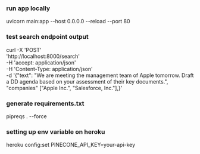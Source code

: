 ### run app locally

uvicorn main:app --host 0.0.0.0 --reload --port 80

### test search endpoint output

curl -X 'POST' \
  'http://localhost:8000/search' \
  -H 'accept: application/json' \
  -H 'Content-Type: application/json' \
  -d '{"text": "We are meeting the management team of Apple tomorrow. Draft a DD agenda based on your assessment of their key documents.", "companies" ["Apple Inc.", "Salesforce, Inc."],}'

### generate requirements.txt

pipreqs . --force

### setting up env variable on heroku
heroku config:set PINECONE_API_KEY=your-api-key

